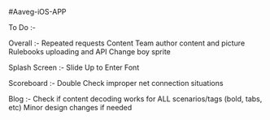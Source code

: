 #Aaveg-iOS-APP

To Do :-

Overall :-
    Repeated requests
    Content Team author content and picture
    Rulebooks uploading and API
    Change boy sprite

Splash Screen :-
    Slide Up to Enter Font

Scoreboard :- 
	Double Check improper net connection situations

Blog :-
	Check if content decoding works for ALL scenarios/tags (bold, tabs, etc)
	Minor design changes if needed
